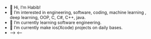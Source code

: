 - 👋 Hi, I’m Habib!
- 👀 I’m interested in engineering, software, coding, machine learning , deep learning, OOP, C, C#, C++, java.
- 🌱 I’m currently learning software engineering.
- 🌱 I’m currently make ios(Xcode) projects on daily bases.
- --> <--
<!---
ibra303/ibra303 is a ✨ special ✨ repository because its `README.md` (this file) appears on your GitHub profile.
You can click the Preview link to take a look at your changes.
--->
